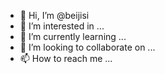 - 👋 Hi, I’m @beijisi
- 👀 I’m interested in ...
- 🌱 I’m currently learning ...
- 💞️ I’m looking to collaborate on ...
- 📫 How to reach me ...

<!---
beijisi/beijisi is a ✨ special ✨ repository because its `README.md` (this file) appears on your GitHub profile.
You can click the Preview link to take a look at your changes.
--->
